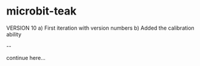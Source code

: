 # microbit-teak

VERSION 10
a) First iteration with version numbers
b) Added the calibration ability

--

continue here...
